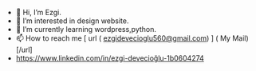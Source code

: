 - 👋 Hi, I’m Ezgi.
- 👀 I’m interested in design website.
- 🌱 I’m currently learning wordpress,python.
- 📫 How to reach me [ url ( ezgidevecioglu560@gmail.com) ] ( My Mail) [/url]
- https://www.linkedin.com/in/ezgi-devecioğlu-1b0604274



<!---
Ezgidvcgl/Ezgidvcgl is a ✨ special ✨ repository because its `README.md` (this file) appears on your GitHub profile.
You can click the Preview link to take a look at your changes.
--->
